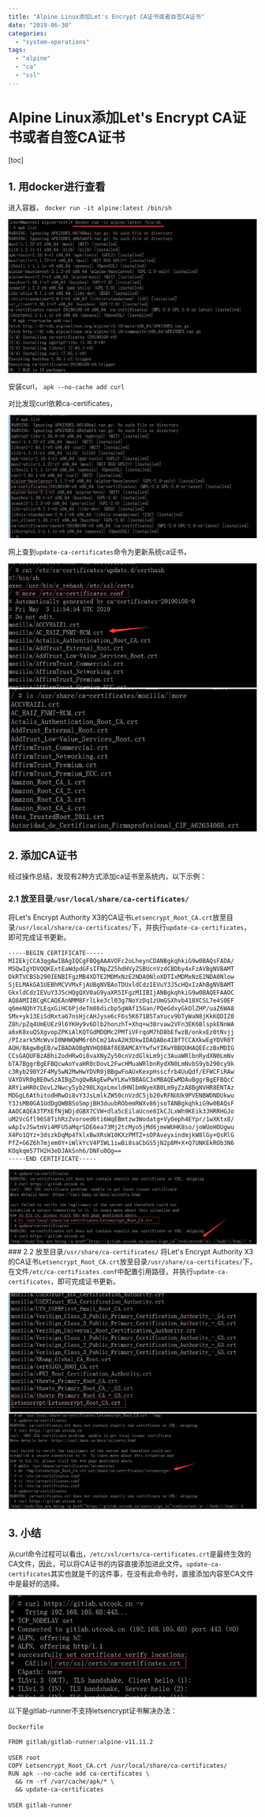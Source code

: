 ```yaml
---
title: "Alpine Linux添加Let's Encrypt CA证书或者自签CA证书"
date: "2019-06-30"
categories: 
  - "system-operations"
tags: 
  - "alpine"
  - "ca"
  - "ssl"
---
```


# Alpine Linux添加Let's Encrypt CA证书或者自签CA证书

\[toc\]

## 1\. 用docker进行查看

进入容器， `docker run -it alpine:latest /bin/sh`

![](images/pic-1561605696796-1024x633.png)

安装curl， `apk --no-cache add curl`

对比发现curl依赖ca-certificates，

![](images/1561605976967-1024x506.png)

网上查到`update-ca-certificates`命令为更新系统ca证书，

![](images/1561606151741.png)![](images/1561606163324.png)

## 2\. 添加CA证书

经过操作总结，发现有2种方式添加ca证书至系统内，以下示例：

### 2.1 放至目录`/usr/local/share/ca-certificates/`

将Let's Encrypt Authority X3的CA证书`Letsencrypt_Root_CA.crt`放至目录`/usr/local/share/ca-certificates/`下，并执行`update-ca-certificates`，即可完成证书更新。

```
-----BEGIN CERTIFICATE-----
MIIEkjCCA3qgAwIBAgIQCgFBQgAAAVOFc2oLheynCDANBgkqhkiG9w0BAQsFADA/
MSQwIgYDVQQKExtEaWdpdGFsIFNpZ25hdHVyZSBUcnVzdCBDby4xFzAVBgNVBAMT
DkRTVCBSb290IENBIFgzMB4XDTE2MDMxNzE2NDA0NloXDTIxMDMxNzE2NDA0Nlow
SjELMAkGA1UEBhMCVVMxFjAUBgNVBAoTDUxldCdzIEVuY3J5cHQxIzAhBgNVBAMT
GkxldCdzIEVuY3J5cHQgQXV0aG9yaXR5IFgzMIIBIjANBgkqhkiG9w0BAQEFAAOC
AQ8AMIIBCgKCAQEAnNMM8FrlLke3cl03g7NoYzDq1zUmGSXhvb418XCSL7e4S0EF
q6meNQhY7LEqxGiHC6PjdeTm86dicbp5gWAf15Gan/PQeGdxyGkOlZHP/uaZ6WA8
SMx+yk13EiSdRxta67nsHjcAHJyse6cF6s5K671B5TaYucv9bTyWaN8jKkKQDIZ0
Z8h/pZq4UmEUEz9l6YKHy9v6Dlb2honzhT+Xhq+w3Brvaw2VFn3EK6BlspkENnWA
a6xK8xuQSXgvopZPKiAlKQTGdMDQMc2PMTiVFrqoM7hD8bEfwzB/onkxEz0tNvjj
/PIzark5McWvxI0NHWQWM6r6hCm21AvA2H3DkwIDAQABo4IBfTCCAXkwEgYDVR0T
AQH/BAgwBgEB/wIBADAOBgNVHQ8BAf8EBAMCAYYwfwYIKwYBBQUHAQEEczBxMDIG
CCsGAQUFBzABhiZodHRwOi8vaXNyZy50cnVzdGlkLm9jc3AuaWRlbnRydXN0LmNv
bTA7BggrBgEFBQcwAoYvaHR0cDovL2FwcHMuaWRlbnRydXN0LmNvbS9yb290cy9k
c3Ryb290Y2F4My5wN2MwHwYDVR0jBBgwFoAUxKexpHsscfrb4UuQdf/EFWCFiRAw
VAYDVR0gBE0wSzAIBgZngQwBAgEwPwYLKwYBBAGC3xMBAQEwMDAuBggrBgEFBQcC
ARYiaHR0cDovL2Nwcy5yb290LXgxLmxldHNlbmNyeXB0Lm9yZzA8BgNVHR8ENTAz
MDGgL6AthitodHRwOi8vY3JsLmlkZW50cnVzdC5jb20vRFNUUk9PVENBWDNDUkwu
Y3JsMB0GA1UdDgQWBBSoSmpjBH3duubRObemRWXv86jsoTANBgkqhkiG9w0BAQsF
AAOCAQEA3TPXEfNjWDjdGBX7CVW+dla5cEilaUcne8IkCJLxWh9KEik3JHRRHGJo
uM2VcGfl96S8TihRzZvoroed6ti6WqEBmtzw3Wodatg+VyOeph4EYpr/1wXKtx8/
wApIvJSwtmVi4MFU5aMqrSDE6ea73Mj2tcMyo5jMd6jmeWUHK8so/joWUoHOUgwu
X4Po1QYz+3dszkDqMp4fklxBwXRsW10KXzPMTZ+sOPAveyxindmjkW8lGy+QsRlG
PfZ+G6Z6h7mjem0Y+iWlkYcV4PIWL1iwBi8saCbGS5jN2p8M+X+Q7UNKEkROb3N6
KOqkqm57TH2H3eDJAkSnh6/DNFu0Qg==
-----END CERTIFICATE-----
```

![](images/1561606686843-1024x311.png)\### 2.2 放至目录`/usr/share/ca-certificates/` 将Let's Encrypt Authority X3的CA证书`Letsencrypt_Root_CA.crt`放至目录`/usr/share/ca-certificates/`下，在文件`/etc/ca-certificates.conf`中配置引用路径，并执行`update-ca-certificates`，即可完成证书更新。

![](images/1561606838988.png)![](images/1561606900467-1024x391.png)

## 3\. 小结

从curl命令过程可以看出，`/etc/ssl/certs/ca-certificates.crt`是最终生效的CA文件，因此，可以将CA证书的内容直接添加进此文件。`update-ca-certificates`其实也就是干的这件事，在没有此命令时，直接添加内容至CA文件中是最好的选择。

![](images/1561615215540.png)

以下是gitlab-runner不支持letsencrypt证书解决办法：

`Dockerfile`

```
FROM gitlab/gitlab-runner:alpine-v11.11.2

USER root
COPY Letsencrypt_Root_CA.crt /usr/local/share/ca-certificates/
RUN apk --no-cache add ca-certificates \
  && rm -rf /var/cache/apk/* \
  && update-ca-certificates

USER gitlab-runner
```
